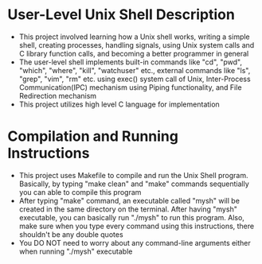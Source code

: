 # User-Level Unix Shell Description
   - This project involved learning how a Unix shell works, writing a simple shell, creating processes, handling signals, using Unix system calls and C library function      calls, and becoming a better programmer in general
   - The user-level shell implements built-in commands like "cd", "pwd", "which", "where", "kill", "watchuser" etc., external commands like "ls", "grep", "vim", "rm"          etc. using exec() system call of Unix, Inter-Process Communication(IPC) mechanism using Piping functionality, and File Redirection mechanism
   - This project utilizes high level C language for implementation

# Compilation and Running Instructions

   - This project uses Makefile to compile and run the Unix Shell program. Basically, by typing "make clean" and "make" commands sequentially you can able to compile          this program
   - After typing "make" command, an executable called "mysh" will be created in the same directory on the terminal. After having "mysh" executable, you can basically        run "./mysh" to run this program. Also, make sure when you type every command using this instructions, there shouldn't be any double quotes
   - You DO NOT need to worry about any command-line arguments either when running "./mysh" executable 
